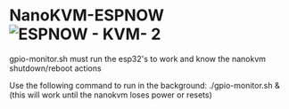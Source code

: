 # NanoKVM-ESPNOW![ESPNOW - KVM- 2](https://github.com/user-attachments/assets/d24a88ca-6285-45cf-bb32-3b819c7f29ab)


gpio-monitor.sh must run the esp32's to work and know the nanokvm shutdown/reboot actions

Use the following command to run in the background: 
./gpio-monitor.sh &
(this will work until the nanokvm loses power or resets)


